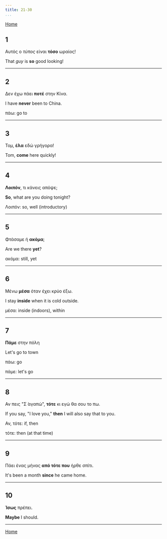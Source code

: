 ```yaml
---
title: 21-30
...
```


[Home](./) 

## 1

Αυτός ο *τύπος* είναι **τόσο** ωραίος!

That *guy* is **so** good looking!

---

## 2

Δεν έχω πάει **ποτέ** στην Κίνα.

I have **never** been to China.

πάω: go to

---

## 3

Τομ, **έλα** εδώ γρήγορα!

Tom, **come** here quickly!

---

## 4

**Λοιπόν**, τι κάνεις απόψε;

**So**, what are you doing tonight?

Λοιπόν: so, well (introductory)

---

## 5

Φτάσαμε ή **ακόμα**;

Are we there **yet**?

ακόμα: still, yet

---

## 6

Μένω **μέσα** όταν έχει κρύο έξω.

I stay **inside** when it is cold outside.

μέσα: inside (indoors), within

---

## 7

**Πάμε** στην πόλη 

Let's go to town

πάω: go

πάμε: let's go

---

## 8

Αν πεις "Σ ́αγαπώ", **τότε** κι εγώ θα σου το πω.

If you say, "I love you," **then** I will also say that to you.

Αν, τότε: if, then

τότε: then (at that time)

---

## 9

Πάει ένας μήνας **από τότε που** ήρθε σπίτι.

It's been a month **since** he came home.

---

## 10


**Ίσως** πρέπει.

**Maybe** I should.

---

[Home](./) 

